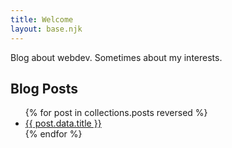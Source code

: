 ```yaml
---
title: Welcome
layout: base.njk
---
```


Blog about webdev. Sometimes about my interests.

## Blog Posts
<ul>
  {% for post in collections.posts reversed %}
    <li><a href="{{ post.url }}">{{ post.data.title }}</a></li>
  {% endfor %}
</ul>
